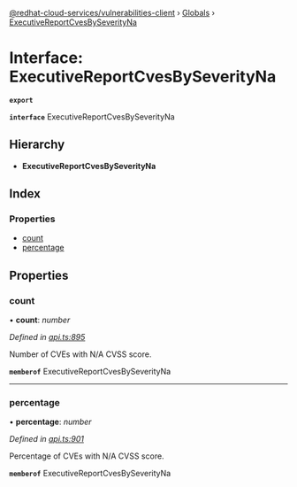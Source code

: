 [@redhat-cloud-services/vulnerabilities-client](../README.md) › [Globals](../globals.md) › [ExecutiveReportCvesBySeverityNa](executivereportcvesbyseverityna.md)

# Interface: ExecutiveReportCvesBySeverityNa

**`export`** 

**`interface`** ExecutiveReportCvesBySeverityNa

## Hierarchy

* **ExecutiveReportCvesBySeverityNa**

## Index

### Properties

* [count](executivereportcvesbyseverityna.md#count)
* [percentage](executivereportcvesbyseverityna.md#percentage)

## Properties

###  count

• **count**: *number*

*Defined in [api.ts:895](https://github.com/RedHatInsights/javascript-clients.gi/blob/master/packages/vulnerabilities/api.ts#L895)*

Number of CVEs with N/A CVSS score.

**`memberof`** ExecutiveReportCvesBySeverityNa

___

###  percentage

• **percentage**: *number*

*Defined in [api.ts:901](https://github.com/RedHatInsights/javascript-clients.gi/blob/master/packages/vulnerabilities/api.ts#L901)*

Percentage of CVEs with N/A CVSS score.

**`memberof`** ExecutiveReportCvesBySeverityNa
